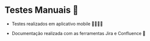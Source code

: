 # Testes Manuais 🐞

* Testes realizados em aplicativo mobile 📱📲📳📴

* Documentação realizada com as ferramentas Jira e Confluence 📝
